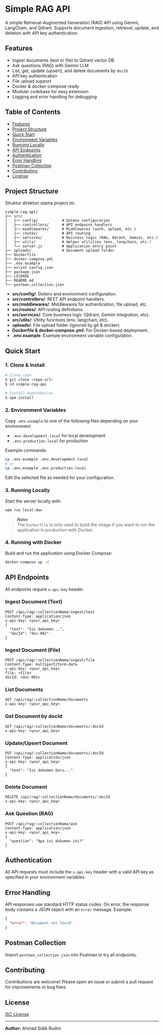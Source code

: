 # Simple RAG API

A simple Retrieval-Augmented Generation (RAG) API using Gemini, LangChain, and Qdrant. Supports document ingestion, retrieval, update, and deletion with API key authentication.

## Features

- Ingest documents (text or file) to Qdrant vector DB
- Ask questions (RAG) with Gemini LLM
- List, get, update (upsert), and delete documents by `docId`
- API key authentication
- File upload support
- Docker & docker-compose ready
- Modular codebase for easy extension
- Logging and error handling for debugging

## Table of Contents

- [Features](#features)
- [Project Structure](#project-structure)
- [Quick Start](#quick-start)
- [Environment Variables](#2-environment-variables)
- [Running Locally](#3-running-locally)
- [API Endpoints](#api-endpoints)
- [Authentication](#authentication)
- [Error Handling](#error-handling)
- [Postman Collection](#postman-collection)
- [Contributing](#contributing)
- [License](#license)

## Project Structure

Struktur direktori utama project ini:

```text
simple-rag-api/
├── src/
│   ├── config/           # Dotenv configuration
│   ├── controllers/      # API endpoint handlers
│   ├── middlewares/      # Middlewares (auth, upload, etc.)
│   ├── routes/           # API routing
│   ├── services/         # Business logic (RAG, Qdrant, Gemini, etc.)
│   ├── utils/            # Helper utilities (env, langchain, etc.)
│   └── server.js         # Application entry point
├── uploads/              # Document upload folder
├── Dockerfile
├── docker-compose.yml
├── .env.example
├── eslint.config.json
├── package.json
├── LICENSE
├── README.md
└── postman_collection.json
```

- **src/config/**: Dotenv and environment configuration.
- **src/controllers/**: REST API endpoint handlers.
- **src/middlewares/**: Middlewares for authentication, file upload, etc.
- **src/routes/**: API routing definitions.
- **src/services/**: Core business logic (Qdrant, Gemini integration, etc).
- **src/utils/**: Utility functions (env, langchain, etc).
- **uploads/**: File upload folder (ignored by git & docker).
- **Dockerfile & docker-compose.yml**: For Docker-based deployment.
- **.env.example**: Example environment variable configuration.

## Quick Start

### 1. Clone & Install

```bash
# Clone repo
$ git clone <repo-url>
$ cd simple-rag-api

# Install dependencies
$ npm install
```

### 2. Environment Variables

Copy `.env.example` to one of the following files depending on your environment:

- `.env.development.local` for local development
- `.env.production.local` for production

Example commands:

```bash
cp .env.example .env.development.local
# or
cp .env.example .env.production.local
```

Edit the selected file as needed for your configuration.

### 3. Running Locally

Start the server locally with:

```bash
npm run local:dev
```

> **Note:**  
> The `Dockerfile` is only used to build the image if you want to run the application in production with Docker.

### 4. Running with Docker

Build and run the application using Docker Compose:

```bash
docker-compose up -d
```

## API Endpoints

All endpoints require `x-api-key` header.

### Ingest Document (Text)

```text
POST /api/rag/:collectionName/ingest/text
Content-Type: application/json
x-api-key: <your_api_key>
{
  "text": "Isi dokumen...",
  "docId": "doc-001"
}
```

### Ingest Document (File)

```text
POST /api/rag/:collectionName/ingest/file
Content-Type: multipart/form-data
x-api-key: <your_api_key>
file: <file>
docId: <doc-001>
```

### List Documents

```text
GET /api/rag/:collectionName/documents
x-api-key: <your_api_key>
```

### Get Document by docId

```text
GET /api/rag/:collectionName/documents/:docId
x-api-key: <your_api_key>
```

### Update/Upsert Document

```text
PUT /api/rag/:collectionName/documents/:docId
Content-Type: application/json
x-api-key: <your_api_key>
{
  "text": "Isi dokumen baru..."
}
```

### Delete Document

```text
DELETE /api/rag/:collectionName/documents/:docId
x-api-key: <your_api_key>
```

### Ask Question (RAG)

```text
POST /api/rag/:collectionName/ask
Content-Type: application/json
x-api-key: <your_api_key>
{
  "question": "Apa isi dokumen ini?"
}
```

## Authentication

All API requests must include the `x-api-key` header with a valid API key as specified in your environment variables.

## Error Handling

API responses use standard HTTP status codes. On error, the response body contains a JSON object with an `error` message. Example:

```json
{
  "error": "Document not found"
}
```

## Postman Collection

Import `postman_collection.json` into Postman to try all endpoints.

## Contributing

Contributions are welcome! Please open an issue or submit a pull request for improvements or bug fixes.

## License

[ISC License](LICENSE.md)

---

**Author:** Ahmad Sidik Rudini
